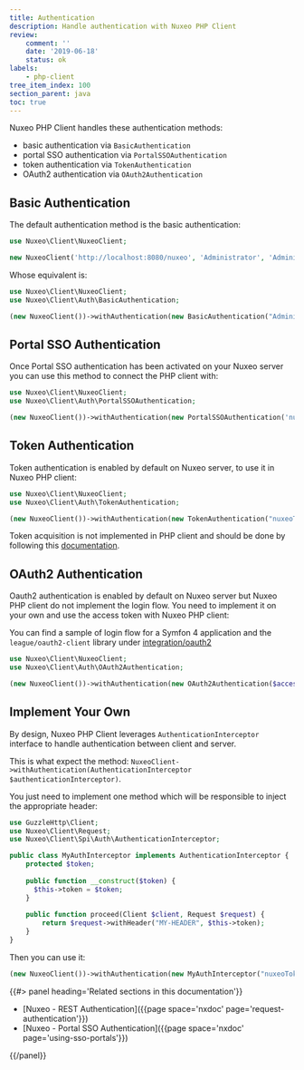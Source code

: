 ```yaml
---
title: Authentication
description: Handle authentication with Nuxeo PHP Client
review:
    comment: ''
    date: '2019-06-18'
    status: ok
labels:
    - php-client
tree_item_index: 100
section_parent: java
toc: true
---
```


Nuxeo PHP Client handles these authentication methods:
- basic authentication via `BasicAuthentication`
- portal SSO authentication via `PortalSSOAuthentication`
- token authentication via `TokenAuthentication`
- OAuth2 authentication via `OAuth2Authentication`

## Basic Authentication

The default authentication method is the basic authentication:

```php
use Nuxeo\Client\NuxeoClient;

new NuxeoClient('http://localhost:8080/nuxeo', 'Administrator', 'Administrator');
```

Whose equivalent is:

```php
use Nuxeo\Client\NuxeoClient;
use Nuxeo\Client\Auth\BasicAuthentication;

(new NuxeoClient())->withAuthentication(new BasicAuthentication("Administrator", "Administrator"));
```

## Portal SSO Authentication

Once Portal SSO authentication has been activated on your Nuxeo server you can use this method to connect the PHP client with:

```php
use Nuxeo\Client\NuxeoClient;
use Nuxeo\Client\Auth\PortalSSOAuthentication;

(new NuxeoClient())->withAuthentication(new PortalSSOAuthentication('nuxeo5secretkey', 'Administrator'));
```

## Token Authentication

Token authentication is enabled by default on Nuxeo server, to use it in Nuxeo PHP client:
```php
use Nuxeo\Client\NuxeoClient;
use Nuxeo\Client\Auth\TokenAuthentication;

(new NuxeoClient())->withAuthentication(new TokenAuthentication("nuxeoToken"));
```
Token acquisition is not implemented in PHP client and should be done by following this [documentation](https://github.com/nuxeo/nuxeo/tree/master/modules/platform/login/nuxeo-platform-login-token#implementation).

## OAuth2 Authentication

Oauth2 authentication is enabled by default on Nuxeo server but Nuxeo PHP client do not implement the login flow. You need to implement it on your own and use the access token with Nuxeo PHP client:

You can find a sample of login flow for a Symfon 4 application and the `league/oauth2-client` library under [integration/oauth2](https://github.com/nuxeo/nuxeo-php-client/tree/main/integration/oauth2)

```php
use Nuxeo\Client\NuxeoClient;
use Nuxeo\Client\Auth\OAuth2Authentication;

(new NuxeoClient())->withAuthentication(new OAuth2Authentication($accessToken));
```

## Implement Your Own

By design, Nuxeo PHP Client leverages `AuthenticationInterceptor` interface to handle authentication between client and server.

This is what expect the method: `NuxeoClient->withAuthentication(AuthenticationInterceptor $authenticationInterceptor)`.

You just need to implement one method which will be responsible to inject the appropriate header:

```php
use GuzzleHttp\Client;
use Nuxeo\Client\Request;
use Nuxeo\Client\Spi\Auth\AuthenticationInterceptor;

public class MyAuthInterceptor implements AuthenticationInterceptor {
    protected $token;
    
    public function __construct($token) {
      $this->token = $token;
    }
    
    public function proceed(Client $client, Request $request) {
        return $request->withHeader("MY-HEADER", $this->token);
    }
}
```

Then you can use it:

```php
(new NuxeoClient())->withAuthentication(new MyAuthInterceptor("nuxeoToken"));
```

<div class="row" data-equalizer data-equalize-on="medium"><div class="column medium-6">{{#> panel heading='Related sections in this documentation'}}

- [Nuxeo - REST Authentication]({{page space='nxdoc' page='request-authentication'}})
- [Nuxeo - Portal SSO Authentication]({{page space='nxdoc' page='using-sso-portals'}})

{{/panel}}</div></div>
